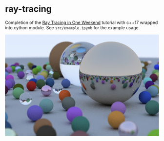 # ray-tracing

Completion of the [Ray Tracing in One Weekend](https://raytracing.github.io/) tutorial with c++17
wrapped into cython module. See `src/example.ipynb` for the example usage.

![Result](https://raw.githubusercontent.com/Oktosha/ray-tracing/master/res.png)
